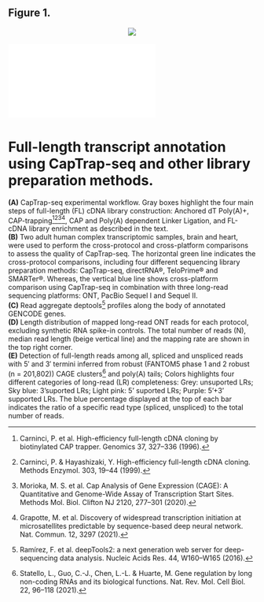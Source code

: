 ## Figure 1. 
<p align="center">
  <img src="y./Figure1.pdf">
</p>

![plot](./Figure1.pdf)
# Full-length transcript annotation using CapTrap-seq and other library preparation methods. 
**(A)** CapTrap-seq experimental workflow. Gray boxes highlight the four main steps of full-length (FL) cDNA library construction: Anchored dT Poly(A)+, CAP-trapping[^23][^24][^25][^26], CAP and Poly(A) dependent Linker Ligation, and FL-cDNA library enrichment as described in the text. <br>
**(B)** Two adult human complex transcriptomic samples, brain and heart, were used to perform the cross-protocol and cross-platform comparisons to assess the quality of CapTrap-seq. The horizontal green line indicates the cross-protocol comparisons, including four different sequencing library preparation methods: CapTrap-seq, directRNA®, TeloPrime® and SMARTer®. Whereas, the vertical blue line shows cross-platform comparison using CapTrap-seq in combination with three long-read sequencing platforms: ONT, PacBio Sequel I and Sequel II. <br>
**(C)** Read aggregate deptools[^44] profiles along the body of annotated GENCODE genes. <br>
**(D)** Length distribution of mapped long-read ONT reads for each protocol, excluding synthetic RNA spike-in controls. The total number of reads (N), median read length (beige vertical line) and the mapping rate are shown in the top right corner. <br>
**(E)** Detection of full-length reads among all, spliced and unspliced reads with 5′ and 3′ termini inferred from robust (FANTOM5 phase 1 and 2 robust (n = 201,802)) CAGE clusters[^35] and poly(A) tails; Colors highlights four different categories of long-read (LR) completeness: Grey: unsuported LRs; Sky blue: 3’suported LRs; Light pink: 5’ suported LRs; Purple: 5’+3’ supported LRs. The blue percentage displayed at the top of each bar indicates the ratio of a specific read type (spliced, unspliced) to the total number of reads.

[^23]: Carninci, P. et al. High-efficiency full-length cDNA cloning by biotinylated CAP trapper. Genomics 37, 327–336 (1996).
[^24]: Carninci, P. & Hayashizaki, Y. High-efficiency full-length cDNA cloning. Methods Enzymol. 303, 19–44 (1999).
[^25]: Morioka, M. S. et al. Cap Analysis of Gene Expression (CAGE): A Quantitative and Genome-Wide Assay of Transcription Start Sites. Methods Mol. Biol. Clifton NJ 2120, 277–301 (2020).
[^26]: Grapotte, M. et al. Discovery of widespread transcription initiation at microsatellites predictable by sequence-based deep neural network. Nat. Commun. 12, 3297 (2021).
[^35]: Statello, L., Guo, C.-J., Chen, L.-L. & Huarte, M. Gene regulation by long non-coding RNAs and its biological functions. Nat. Rev. Mol. Cell Biol. 22, 96–118 (2021).
[^44]: Ramírez, F. et al. deepTools2: a next generation web server for deep-sequencing data analysis. Nucleic Acids Res. 44, W160–W165 (2016).
